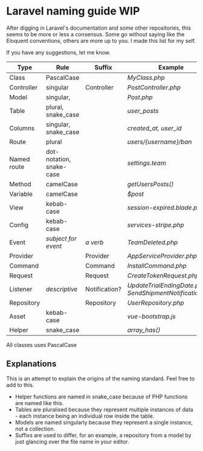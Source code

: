 # Laravel naming guide WIP
After digging in Laravel's documentation and some other repositories, this seems to be more or less a consensus. Some go without saying like the Eloquent conventions, others are more up to you. I made this list for my self. 

If you have any suggestions, let me know.

| Type            | Rule                      | Suffix                        | Example  |
| --------------- |---------------------------|-------------------------------| ---------|
| Class           | PascalCase                |                               | *MyClass.php*              |
| Controller      | singular                  | Controller                    | *PostController.php*       |
| Model           | singular,                 |                               | *Post.php*                  |
| Table           | plural, snake_case        |                               | *user_posts*                    |  
| Columns         | singular, snake_case      |                               | *created_at, user_id*            |
| Route           | plural                    |                               | *users/{username}/ban*          | 
| Named route     | dot-notation, snake-case  |                               | *settings.team* |
| Method          | camelCase                 |                               | *getUsersPosts()*           |
| Variable        | camelCase                 |                               | *$post*                     |
| View            | kebab-case                |                               | *session-expired.blade.php* |
| Config          | kebab-case                |                               | *services-stripe.php*       |
| Event           | *subject for event*       | *a verb*                      | *TeamDeleted.php*      | 
| Provider        |                           | Provider                      | *AppServiceProvider.php* |
| Command         |                           | Command                       | *InstallCommand.php* |
| Request         |                           | Request                       | *CreateTokenRequest.php* |
| Listener        | *descriptive*             | Notification?                 | *UpdateTrialEndingDate.php, SendShipmentNotification.php* |
| Repository      |                           | Repository                    | *UserRepository.php* |
| Asset           | kebab-case                |                               | *vue-bootstrap.js* |
| Helper          | snake_case                |                               | *array_has()* |

All classes uses PascalCase


## Explanations
This is an attempt to explain the origins of the naming standard. Feel free to add to this.

- Helper functions are named in snake_case because of PHP functions are named like this.
- Tables are pluralised because they represent multiple instances of data - each instance being an individual row inside the table.
- Models are named singularly because they represent a single instance, not a collection.
- Suffixs are used to differ, for an example, a repository from a model by just glancing over the file name in your editor.
